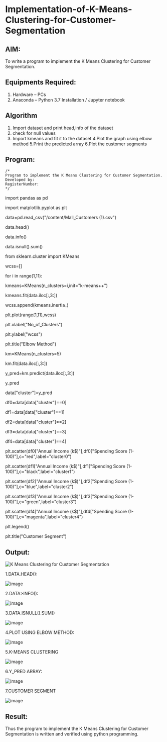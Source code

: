 # Implementation-of-K-Means-Clustering-for-Customer-Segmentation

## AIM:
To write a program to implement the K Means Clustering for Customer Segmentation.

## Equipments Required:
1. Hardware – PCs
2. Anaconda – Python 3.7 Installation / Jupyter notebook

## Algorithm
1. Import dataset and print head,info of the dataset
2. check for null values
3. Import kmeans and fit it to the dataset
4.Plot the graph using elbow method
5.Print the predicted array
6.Plot the customer segments


## Program:
```
/*
Program to implement the K Means Clustering for Customer Segmentation.
Developed by: 
RegisterNumber:  
*/
```
import pandas as pd

import matplotlib.pyplot as plt

data=pd.read_csv("/content/Mall_Customers (1).csv")

data.head()

data.info()

data.isnull().sum()

from sklearn.cluster import KMeans

wcss=[]

for i in range(1,11):

kmeans=KMeans(n_clusters=i,init="k-means++")

kmeans.fit(data.iloc[:,3:])

wcss.append(kmeans.inertia_)

plt.plot(range(1,11),wcss)

plt.xlabel("No_of_Clusters")

plt.ylabel("wcss")

plt.title("Elbow Method")

km=KMeans(n_clusters=5)

km.fit(data.iloc[:,3:])

y_pred=km.predict(data.iloc[:,3:])

y_pred

data["cluster"]=y_pred

df0=data[data["cluster"]==0]

df1=data[data["cluster"]==1]

df2=data[data["cluster"]==2]

df3=data[data["cluster"]==3]

df4=data[data["cluster"]==4]

plt.scatter(df0["Annual Income (k$)"],df0["Spending Score (1-100)"],c="red",label="cluster0")

plt.scatter(df1["Annual Income (k$)"],df1["Spending Score (1-100)"],c="black",label="cluster1")

plt.scatter(df2["Annual Income (k$)"],df2["Spending Score (1-100)"],c="blue",label="cluster2")

plt.scatter(df3["Annual Income (k$)"],df3["Spending Score (1-100)"],c="green",label="cluster3")

plt.scatter(df4["Annual Income (k$)"],df4["Spending Score (1-100)"],c="magenta",label="cluster4")

plt.legend()

plt.title("Customer Segment")


## Output:
![K Means Clustering for Customer Segmentation](sam.png)

1.DATA.HEAD():

![image](https://github.com/MohanapriyaU/Implementation-of-K-Means-Clustering-for-Customer-Segmentation/assets/116153626/68a26803-f3f0-4630-b159-d91df7f5df60)

2.DATA>INFO():

![image](https://github.com/MohanapriyaU/Implementation-of-K-Means-Clustering-for-Customer-Segmentation/assets/116153626/58b7b5d7-b218-4611-9ec8-d835a15b8ed6)

3.DATA.ISNULL().SUM()

![image](https://github.com/MohanapriyaU/Implementation-of-K-Means-Clustering-for-Customer-Segmentation/assets/116153626/18433df9-7cd2-4a08-bc7b-4e1b9c94d2c8)

4.PLOT USING ELBOW METHOD:

![image](https://github.com/MohanapriyaU/Implementation-of-K-Means-Clustering-for-Customer-Segmentation/assets/116153626/fec3a55f-fb0e-493c-9a7b-2703994a4e01)

5.K-MEANS CLUSTERING

![image](https://github.com/MohanapriyaU/Implementation-of-K-Means-Clustering-for-Customer-Segmentation/assets/116153626/788e2392-92c9-455c-bb5c-e26416034d89)

6.Y_PRED ARRAY:

![image](https://github.com/MohanapriyaU/Implementation-of-K-Means-Clustering-for-Customer-Segmentation/assets/116153626/d05f7e77-984b-4b16-8e12-735f0dad861a)

7.CUSTOMER SEGMENT

![image](https://github.com/MohanapriyaU/Implementation-of-K-Means-Clustering-for-Customer-Segmentation/assets/116153626/f6f4559c-c24c-465e-be42-ed1fd380305e)


## Result:
Thus the program to implement the K Means Clustering for Customer Segmentation is written and verified using python programming.
